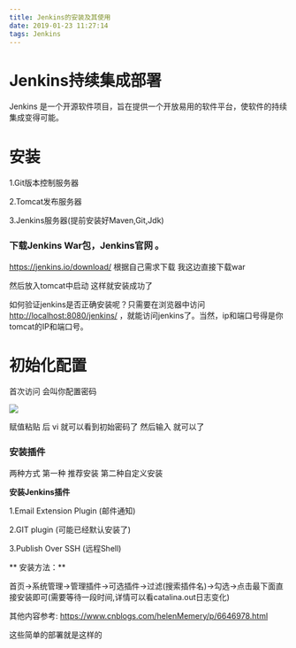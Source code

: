 ```yaml
---
title: Jenkins的安装及其使用
date: 2019-01-23 11:27:14
tags: Jenkins
---
```


# Jenkins持续集成部署

Jenkins 是一个开源软件项目，旨在提供一个开放易用的软件平台，使软件的持续集成变得可能。

<!--more-->

# 安装

1.Git版本控制服务器

2.Tomcat发布服务器

3.Jenkins服务器(提前安装好Maven,Git,Jdk)

### 下载Jenkins War包，Jenkins官网 。

https://jenkins.io/download/ 根据自己需求下载 我这边直接下载war

然后放入tomcat中启动 这样就安装成功了

如何验证jenkins是否正确安装呢？只需要在浏览器中访问<http://localhost:8080/jenkins/> ，就能访问jenkins了。当然，ip和端口号得是你tomcat的IP和端口号。 

# 初始化配置

首次访问 会叫你配置密码

![](/img/2019-1-23/jenkins.png)

赋值粘贴 后 vi 就可以看到初始密码了 然后输入 就可以了

### 安装插件 

两种方式 第一种 推荐安装 第二种自定义安装

**安装Jenkins插件**

1.Email Extension Plugin (邮件通知)

2.GIT plugin (可能已经默认安装了)

3.Publish Over SSH (远程Shell)

** 安装方法：**

首页->系统管理->管理插件->可选插件->过滤(搜索插件名)->勾选->点击最下面直接安装即可(需要等待一段时间,详情可以看catalina.out日志变化)



其他内容参考: https://www.cnblogs.com/helenMemery/p/6646978.html

这些简单的部署就是这样的